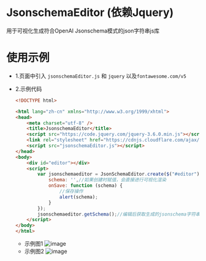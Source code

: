 # JsonschemaEditor (依赖Jquery)
用于可视化生成符合OpenAI Jsonschema模式的json字符串js库

# 使用示例
* 1.页面中引入 `jsonschemaEditor.js` 和 `jquery` 以及`fontawesome.com/v5`

* 2.示例代码
  ```html
  <!DOCTYPE html>
  
  <html lang="zh-cn" xmlns="http://www.w3.org/1999/xhtml">
  <head>
      <meta charset="utf-8" />
      <title>JsonschemaEditor</title>
      <script src="https://code.jquery.com/jquery-3.6.0.min.js"></script>
      <link rel="stylesheet" href="https://cdnjs.cloudflare.com/ajax/libs/font-awesome/5.15.3/css/all.min.css">
      <script src="jsonschemaEditor.js"></script>
  </head>
  <body>
      <div id="editor"></div>
      <script>
          var jsonschemaeditor = JsonSchemaEditor.create($("#editor"), {
              schema: '',//如果创建时赋值，会直接进行可视化渲染
              onSave: function (schema) {
                  //保存操作
                  alert(schema);
              }
          });
          jsonschemaeditor.getSchema();//编辑后获取生成的jsonschema字符串
      </script>
  </body>
  </html>
  ```
  * 示例图1
  ![image](https://github.com/user-attachments/assets/e0bd79b8-25ce-48e9-bbe7-184096d78016)
  * 示例图2
  ![image](https://github.com/user-attachments/assets/194f8d61-de62-45a3-8f92-b4a2b7c40f53)



